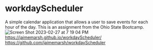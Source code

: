 # workdayScheduler
A simple calendar application that allows a user to save events for each hour of the day. This is an assignment from the Ohio State Bootcamp.
![Screen Shot 2023-02-27 at 7 19 04 PM](https://user-images.githubusercontent.com/122495954/221738467-075050e6-79b7-47a6-b86f-706653b8eb4e.png)
https://jaimemarsh.github.io/workdayScheduler/
https://github.com/jaimemarsh/workdayScheduler
